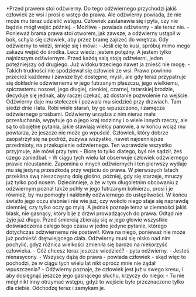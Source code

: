 *Przed prawem stoi odźwierny. Do tego odźwiernego przychodzi jakiś
człowiek ze wsi i prosi o wstęp do prawa. Ale odźwierny powiada, że nie może mu teraz
udzielić wstępu. Człowiek zastanawia się i pyta, czy nie będzie mógł wejść później. -
Możliwe - powiada odźwierny - ale teraz nie. - Ponieważ brama prawa stoi otworem, jak
zawsze, a odźwierny ustąpił w bok, schyla się człowiek, aby przez bramę zajrzeć do wnętrza. Gdy odźwierny to widzi, śmieje się i mówi: - Jeśli cię to kusi, spróbuj mimo mego zakazu wejść do środka. Lecz wiedz: jestem potężny. A jestem tylko najniższym odźwiernym. Przed każdą salą stoją odźwierni, jeden potężniejszy od drugiego. Już widoku trzeciego nawet ja znieść nie mogę. - Takich trudności nie spodziewał się człowiek ze wsi. Prawo powinno przecież każdemu i zawsze być dostępne, myśli, ale gdy teraz przypatruje się dokładnie odźwiernemu w jego futrzanym płaszczu, jego wielkiemu, spiczastemu nosowi, jego długiej, cienkiej, czarnej, tatarskiej brodzie, decyduje się jednak, aby raczej czekać, aż dostanie pozwolenie na wejście. Odźwierny daje mu stołeczek i pozwala mu siedzieć przy drzwiach. Tam siedzi dnie i lata. Robi wiele starań, by go wpuszczono, i zamęcza odźwiernego prośbami. Odźwierny urządza z nim nieraz małe przesłuchania, wypytuje go o jego kraj rodzinny i o wiele innych rzeczy, ale są to obojętne pytania, jakie stawiają wielcy panowie, a w końcu wciąż mu powtarza, że jeszcze nie może go wpuścić. Człowiek, który dobrze zaopatrzył się na podróż, zużywa wszystko, nawet najcenniejsze przedmioty, na przekupienie odźwiernego. Ten wprawdzie wszystko przyjmuje, ale mówi przy tym: - Biorę to tylko dlatego, byś nie sądził, żeś czego zaniedbał. - W ciągu tych wielu lat obserwuje człowiek odźwiernego prawie nieustannie. Zapomina o innych odźwiernych i ten pierwszy wydaje mu się jedyną przeszkodą przy wejściu do prawa. W pierwszych latach przeklina swą nieszczęsną dolę głośno, później, gdy się starzeje, mruczy już tylko pod nosem. Dziecinnieje, a że w tym długoletnim obcowaniu z odźwiernym poznał także pchły w jego futrzanym kołnierzu, prosi i je również, by mu pomogły i nakłoniły odźwiernego do ustępliwości. W końcu światło jego oczu słabnie i nie wie już, czy wokoło niego staje się naprawdę ciemniej, czy tylko oczy go mylą. A jednak poznaje teraz w ciemności jakiś blask, nie gasnący, który bije z drzwi prowadzących do prawa. Odtąd nie żyje już długo. Przed śmiercią zbierają się w jego głowie wszystkie doświadczenia całego tego czasu w jedno jedyne pytanie, którego dotychczas odźwiernemu nie postawił. Kiwa na niego, ponieważ nie może już podnieść drętwiejącego ciała. Odźwierny musi się nisko nad nim pochylić, gdyż różnica wielkości zmieniła się bardzo na niekorzyść człowieka. - Cóż chcesz teraz jeszcze wiedzieć? - pyta odźwierny. - Jesteś nienasycony. - Wszyscy dążą do prawa - powiada człowiek - skąd więc to pochodzi, że w ciągu tych wielu lat nikt oprócz mnie nie żądał wpuszczenia? - Odźwierny poznaje, że człowiek jest już u swego kresu, i aby dosięgnąć jeszcze jego gasnącego słuchu, krzyczy do niego: - Tu nie mógł nikt inny otrzymać wstępu, gdyż to wejście było przeznaczone tylko dla ciebie. Odchodzę teraz i zamykam je. 
